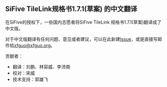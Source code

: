 ## SiFive TileLink规格书1.7.1(草案) 的中文翻译

在SiFive的授权下，一些国内志愿者将SiFive TileLink 规格书1.7.1(草案)翻译成了中文版。

对于中文版翻译有任何问题、意见或者建议，可以在此新建[Issue](https://github.com/cnrv/home/issues)，或是直接写邮件给<xfguo@xfguo.org>。

贡献者：

- 翻译：刘鹏、林容威、李沛南
- 校对：宋威
- 技术支持：郭雄飞

<object data="/assets/files/tilelink-spec-1.7.1-draft.zh.pdf" width="100%" height="1000" type='application/pdf'/>
